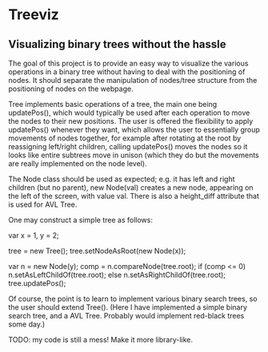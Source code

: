 Treeviz
=======

Visualizing binary trees without the hassle
--------

The goal of this project is to provide an easy way
to visualize the various operations in a binary tree
without having to deal with the positioning of nodes.
It should separate the manipulation of nodes/tree structure
from the positioning of nodes on the webpage.

Tree implements basic operations of a tree,
the main one being updatePos(),
which would typically be used after each operation
to move the nodes to their new positions.
The user is offered the flexibility to apply updatePos()
whenever they want, which allows the user to essentially
group movements of nodes together, for example
after rotating at the root by reassigning left/right children,
calling updatePos() moves the nodes so it looks like
entire subtrees move in unison (which they do but the movements
are really implemented on the node level).

The Node class should be used as expected;
e.g. it has left and right children (but no parent),
new Node(val) creates a new node, appearing on the left
of the screen, with value val.
There is also a height_diff attribute that is used for AVL Tree.

One may construct a simple tree as follows:

var x = 1, y = 2;

tree = new Tree();
tree.setNodeAsRoot(new Node(x));

var n = new Node(y);
comp = n.compareNode(tree.root);
if (comp <= 0)
	n.setAsLeftChildOf(tree.root);
else
	n.setAsRightChildOf(tree.root);
tree.updatePos();


Of course, the point is to learn to implement various binary search trees,
so the user should extend Tree().
(Here I have implemented a simple binary search tree, and a AVL Tree.
Probably would implement red-black trees some day.)

TODO: my code is still a mess! Make it more library-like.
